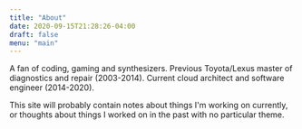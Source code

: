 ```yaml
---
title: "About"
date: 2020-09-15T21:28:26-04:00
draft: false
menu: "main"
---
```


A fan of coding, gaming and synthesizers. Previous Toyota/Lexus master of diagnostics and repair (2003-2014). Current cloud architect and software engineer (2014-2020).

This site will probably contain notes about things I'm working on currently, or thoughts about things I worked on in the past with no particular theme.
